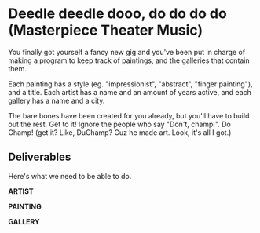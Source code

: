 # Deedle deedle dooo, do do do do (Masterpiece Theater Music)

You finally got yourself a fancy new gig and you've been put in charge of making a program to keep track of paintings, and the galleries that contain them.  

Each painting has a style (eg. "impressionist", "abstract", "finger painting"), and a title.  Each artist has a name and an amount of years active, and each gallery has a name and a city.

The bare bones have been created for you already, but you'll have to build out the rest.  Get to it!  Ignore the people who say "Don't, champ!".  Do Champ!  (get it?  Like, DuChamp?  Cuz he made art.  Look, it's all I got.)

## Deliverables

Here's what we need to be able to do.

**ARTIST**

  <!-- - Get a list of all artists -->

  <!-- - Get a list of all the paintings by a specific artists -->

  <!-- - Get a list of all the galleries that a specific artist has paintings in -->

  <!-- - Get a list of all cities that contain galleries that a specific artist has paintings in -->

  <!-- - Find the average years of experience of all artists -->


**PAINTING**

  <!-- - Get a list of all paintings -->

  <!-- - Get a list of all painting styles (a style should not appear more than once in the list) -->

**GALLERY**

  <!-- - Get a list of all galleries -->

  <!-- - Get a list of all cities that have a gallery. A city should not appear more than once in the list. -->

  <!-- - Get a list of artists that have paintings at a specific gallery -->

  <!-- - Get a list of the names of artists that have paintings at a specific gallery -->

  <!-- - Get the combined years of experience of all artists at a specific gallery -->
